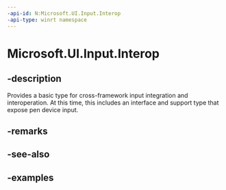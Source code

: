 ```yaml
---
-api-id: N:Microsoft.UI.Input.Interop
-api-type: winrt namespace
---
```


# Microsoft.UI.Input.Interop

## -description

Provides a basic type for cross-framework input integration and interoperation. At this time, this includes an interface and support type that expose pen device input.

## -remarks

## -see-also

## -examples
